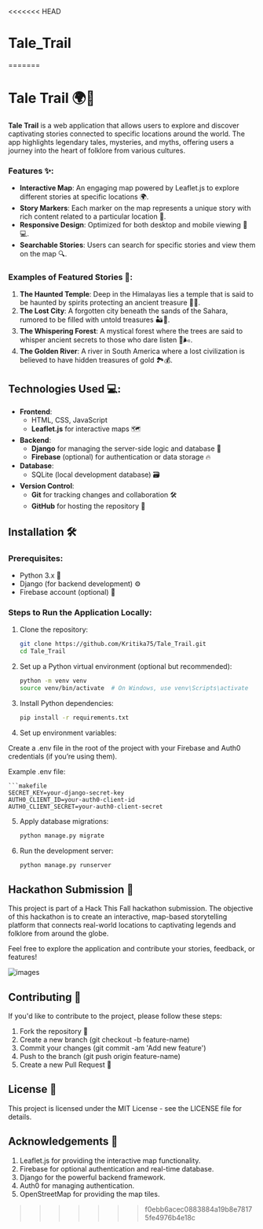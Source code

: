 <<<<<<< HEAD
# Tale_Trail
=======
# Tale Trail 🌍📖

**Tale Trail** is a web application that allows users to explore and discover captivating stories connected to specific locations around the world. The app highlights legendary tales, mysteries, and myths, offering users a journey into the heart of folklore from various cultures.

### Features ✨:
- **Interactive Map**: An engaging map powered by Leaflet.js to explore different stories at specific locations 🌍.
- **Story Markers**: Each marker on the map represents a unique story with rich content related to a particular location 📍.
- **Responsive Design**: Optimized for both desktop and mobile viewing 📱💻.
- **Searchable Stories**: Users can search for specific stories and view them on the map 🔍.

### Examples of Featured Stories 📜:
1. **The Haunted Temple**: Deep in the Himalayas lies a temple that is said to be haunted by spirits protecting an ancient treasure 🏯👻.
2. **The Lost City**: A forgotten city beneath the sands of the Sahara, rumored to be filled with untold treasures 🏜️💎.
3. **The Whispering Forest**: A mystical forest where the trees are said to whisper ancient secrets to those who dare listen 🌳🌬️.
4. **The Golden River**: A river in South America where a lost civilization is believed to have hidden treasures of gold 🏞️💰.

## Technologies Used 💻:
- **Frontend**:
  - HTML, CSS, JavaScript
  - **Leaflet.js** for interactive maps 🗺️
- **Backend**:
  - **Django** for managing the server-side logic and database 🐍
  - **Firebase** (optional) for authentication or data storage 🔥
- **Database**:
  - SQLite (local development database) 🗃️
- **Version Control**:
  - **Git** for tracking changes and collaboration 🛠️
  - **GitHub** for hosting the repository 🚀

## Installation 🛠️

### Prerequisites:
- Python 3.x 🐍
- Django (for backend development) ⚙️
- Firebase account (optional) 🔑

### Steps to Run the Application Locally:

1. Clone the repository:
   ```bash
   git clone https://github.com/Kritika75/Tale_Trail.git
   cd Tale_Trail

2. Set up a Python virtual environment (optional but recommended):
   ```bash
   python -m venv venv
   source venv/bin/activate  # On Windows, use venv\Scripts\activate

3. Install Python dependencies:
   ```bash
   pip install -r requirements.txt

4. Set up environment variables:

Create a .env file in the root of the project with your Firebase and Auth0 credentials (if you’re using them).

Example .env file:

    ```makefile
    SECRET_KEY=your-django-secret-key
    AUTH0_CLIENT_ID=your-auth0-client-id
    AUTH0_CLIENT_SECRET=your-auth0-client-secret

5. Apply database migrations:

   ```bash
   python manage.py migrate

6. Run the development server:

   ```bash
   python manage.py runserver

## Hackathon Submission 🎉
This project is part of a Hack This Fall hackathon submission. The objective of this hackathon is to create an interactive, map-based storytelling platform that connects real-world locations to captivating legends and folklore from around the globe.

Feel free to explore the application and contribute your stories, feedback, or features!

![images](https://github.com/user-attachments/assets/3faa92d2-eb45-41e0-ac02-cd29c06ff326)

## Contributing 🤝

If you'd like to contribute to the project, please follow these steps:

1. Fork the repository 🍴
2. Create a new branch (git checkout -b feature-name)
3. Commit your changes (git commit -am 'Add new feature')
4. Push to the branch (git push origin feature-name)
5. Create a new Pull Request 🔄

## License 📜

This project is licensed under the MIT License - see the LICENSE file for details.

## Acknowledgements 🙏

1. Leaflet.js for providing the interactive map functionality.
2. Firebase for optional authentication and real-time database.
3. Django for the powerful backend framework.
4. Auth0 for managing authentication.
5. OpenStreetMap for providing the map tiles.






>>>>>>> f0ebb6acec0883884a19b8e78175fe4976b4e18c
